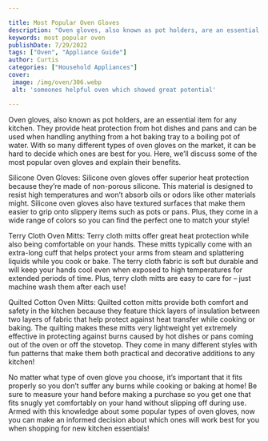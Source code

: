 ```yaml
---

title: Most Popular Oven Gloves
description: "Oven gloves, also known as pot holders, are an essential item for any kitchen. They provide heat protection from hot dishes and pa...read now to learn more"
keywords: most popular oven
publishDate: 7/29/2022
tags: ["Oven", "Appliance Guide"]
author: Curtis
categories: ["Household Appliances"]
cover: 
 image: /img/oven/306.webp
 alt: 'someones helpful oven which showed great potential'

---
```


Oven gloves, also known as pot holders, are an essential item for any kitchen. They provide heat protection from hot dishes and pans and can be used when handling anything from a hot baking tray to a boiling pot of water. With so many different types of oven gloves on the market, it can be hard to decide which ones are best for you. Here, we’ll discuss some of the most popular oven gloves and explain their benefits.

Silicone Oven Gloves: Silicone oven gloves offer superior heat protection because they’re made of non-porous silicone. This material is designed to resist high temperatures and won’t absorb oils or odors like other materials might. Silicone oven gloves also have textured surfaces that make them easier to grip onto slippery items such as pots or pans. Plus, they come in a wide range of colors so you can find the perfect one to match your style!

Terry Cloth Oven Mitts: Terry cloth mitts offer great heat protection while also being comfortable on your hands. These mitts typically come with an extra-long cuff that helps protect your arms from steam and splattering liquids while you cook or bake. The terry cloth fabric is soft but durable and will keep your hands cool even when exposed to high temperatures for extended periods of time. Plus, terry cloth mitts are easy to care for – just machine wash them after each use! 

Quilted Cotton Oven Mitts: Quilted cotton mitts provide both comfort and safety in the kitchen because they feature thick layers of insulation between two layers of fabric that help protect against heat transfer while cooking or baking. The quilting makes these mitts very lightweight yet extremely effective in protecting against burns caused by hot dishes or pans coming out of the oven or off the stovetop. They come in many different styles with fun patterns that make them both practical and decorative additions to any kitchen! 

No matter what type of oven glove you choose, it’s important that it fits properly so you don’t suffer any burns while cooking or baking at home! Be sure to measure your hand before making a purchase so you get one that fits snugly yet comfortably on your hand without slipping off during use. Armed with this knowledge about some popular types of oven gloves, now you can make an informed decision about which ones will work best for you when shopping for new kitchen essentials!
